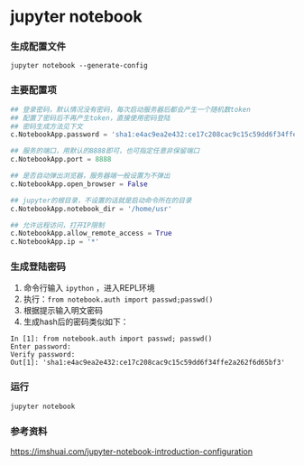 # jupyter notebook



### 生成配置文件

```
jupyter notebook --generate-config
```



### 主要配置项

```python
## 登录密码，默认情况没有密码，每次启动服务器后都会产生一个随机数token
## 配置了密码后不再产生token，直接使用密码登陆
## 密码生成方法见下文
c.NotebookApp.password = 'sha1:e4ac9ea2e432:ce17c208cac9c15c59dd6f34ffe2a262f6d65bf3'

## 服务的端口，用默认的8888即可，也可指定任意非保留端口
c.NotebookApp.port = 8888

## 是否自动弹出浏览器，服务器端一般设置为不弹出
c.NotebookApp.open_browser = False

## jupyter的根目录，不设置的话就是启动命令所在的目录
c.NotebookApp.notebook_dir = '/home/usr'

## 允许远程访问，打开IP限制
c.NotebookApp.allow_remote_access = True
c.NotebookApp.ip = '*'
```



### 生成登陆密码

1. 命令行输入 `ipython` ，进入REPL环境
2. 执行：`from notebook.auth import passwd;passwd()`
3. 根据提示输入明文密码
4. 生成hash后的密码类似如下：

```
In [1]: from notebook.auth import passwd; passwd()
Enter password:
Verify password:
Out[1]: 'sha1:e4ac9ea2e432:ce17c208cac9c15c59dd6f34ffe2a262f6d65bf3'
```



### 运行

```bash
jupyter notebook
```



### 参考资料

<https://imshuai.com/jupyter-notebook-introduction-configuration>